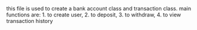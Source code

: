this file is used to create a bank account class and transaction class.
main functions are: 1. to create user, 2. to deposit, 3. to withdraw, 4. to view transaction history 
